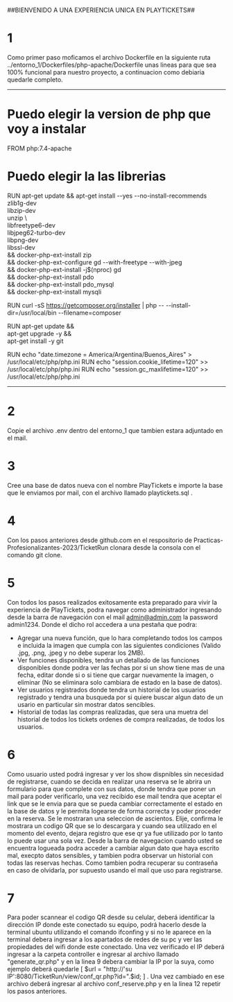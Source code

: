 ##BIENVENIDO A UNA EXPERIENCIA UNICA EN PLAYTICKETS##

# 1 
Como primer paso moficamos el archivo Dockerfile en la siguiente ruta ../entorno_1/Dockerfiles/php-apache/Dockerfile unas lineas para que sea 100% funcional para nuestro proyecto, a continuacion como debiaria quedarle completo.

----------------------------------

# Puedo elegir la version de php que voy a instalar
FROM php:7.4-apache
# Puedo elegir la las librerias
RUN apt-get update && apt-get install --yes --no-install-recommends \
    zlib1g-dev \
    libzip-dev \
    unzip \    
    libfreetype6-dev \
    libjpeg62-turbo-dev \
    libpng-dev \
    libssl-dev \
    && docker-php-ext-install zip \
    && docker-php-ext-configure gd --with-freetype --with-jpeg \
    && docker-php-ext-install -j$(nproc) gd \
    && docker-php-ext-install pdo \
    && docker-php-ext-install pdo_mysql \
    && docker-php-ext-install mysqli

RUN curl -sS https://getcomposer.org/installer | php -- --install-dir=/usr/local/bin --filename=composer

RUN apt-get update && \
	apt-get upgrade -y && \
	apt-get install -y git

RUN echo "date.timezone = America/Argentina/Buenos_Aires" > /usr/local/etc/php/php.ini
RUN echo "session.cookie_lifetime=120" >> /usr/local/etc/php/php.ini
RUN echo "session.gc_maxlifetime=120" >> /usr/local/etc/php/php.ini

----------------------------------------- 
# 2
Copie el archivo .env dentro del entorno_1 que tambien estara adjuntado en el mail.

# 3
Cree una base de datos nueva con el nombre PlayTickets e importe la base que le enviamos por mail, con el archivo llamado playtickets.sql .

# 4 
Con los pasos anteriores desde github.com en el respositorio de Practicas-Profesionalizantes-2023/TicketRun clonara desde la consola con el comando git clone.

# 5
Con todos los pasos realizados exitosamente esta preparado para vivir la experiencia de PlayTickets, podra navegar como administrador ingresando desde la barra de navegación con el mail admin@admin.com la password admin1234. Donde el dicho rol accedera a una pestaña que podra:
* Agregar una nueva función, que lo hara completando todos los campos e incluida la imagen que cumpla con las siguientes condiciones (Valido .jpg, .png, .jpeg y no debe superar los 2MB).
* Ver funciones disponibles, tendra un detallado de las funciones disponibles donde podra ver las fechas por si un show tiene mas de una fecha, editar donde si o si tiene que cargar nuevamente la imagen, o eliminar (No se eliminara solo cambiara de estado en la base de datos).
* Ver usuarios registrados donde tendra un historial de los usuarios registrado y tendra una busqueda por si quiere buscar algun dato de un usario en particular sin mostrar datos sencibles.
* Historial de todas las compras realizadas, que sera una muetra del historial de todos los tickets ordenes de compra realizadas, de todos los usuarios.

# 6
Como usuario usted podrá ingresar y ver los show dispnibles sin necesidad de registrarse, cuando se decida en realizar una reserva se le abrira un formulario para que complete con sus datos, donde tendra que poner un mail para poder verificarlo, una vez recibido ese mail tendra que aceptar el link que se le envia para que se pueda cambiar correctamente el estado en la base de datos y le permita logearse de forma correcta y poder proceder en la reserva. Se le mostraran una seleccion de ascientos. Elije, confirma le mostrara un codigo QR que se lo descargara y cuando sea utilizado en el momento del evento, dejara registro que ese qr ya fue utilizado por lo tanto lo puede usar una sola vez. Desde la barra de navegacion cuando usted se encuentra logueada podra acceder a cambiar algun dato que haya escrito mal, execpto datos sensibles, y tambien podra observar un historial con todas las reservas hechas. Como tambien podra recuperar su contraseña en caso de olvidarla, por supuesto usando el mail que uso para registrarse. 

# 7
Para poder scannear el codigo QR desde su celular, deberá identificar la dirección IP donde este conectado su equipo, podrá hacerlo desde la terminal ubuntu utilizando el comando ifconfing y si no le aparece en la terminal debera ingresar a los apartados de redes de su pc y ver las propiedades del wifi donde este conectado. Una vez verificado el IP deberá ingresar a la carpeta controller e ingresar al archivo llamado "generate_qr.php" y en la linea 9 debera cambiar la IP por la suya, como ejemplo deberá quedarle [ $url = "http://'su IP':8080/TicketRun/view/conf_qr.php?id=".$id; ] . Una vez cambiado en ese archivo deberá ingresar al archivo conf_reserve.php y en la linea 12 repetir los pasos anteriores.

